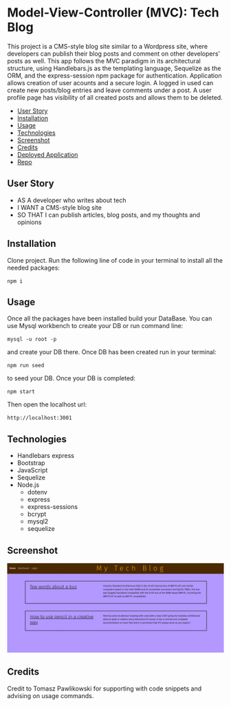 # Model-View-Controller (MVC): Tech Blog

This project is a CMS-style blog site similar to a Wordpress site, where developers can publish their blog posts and comment on other developers’ posts as well. This app follows the MVC paradigm in its architectural structure, using Handlebars.js as the templating language, Sequelize as the ORM, and the express-session npm package for authentication. Application allows creation of user acounts and a secure login. A logged in used can create new posts/blog entries and leave comments under a post. A user profile page has visibility of all created posts and allows them to be deleted.

* [User Story](#User-Story)
* [Installation](#installation)
* [Usage](#usage)
* [Technologies](#Technologies)
* [Screenshot](#Screenshot)
* [Credits](#Credits)
* [Deployed Application](https://main--creative-churros-b3ec6a.netlify.app/)
* [Repo](https://github.com/MagMillen-Dutka/My-Tech-Blog)

## User Story

- AS A developer who writes about tech
- I WANT a CMS-style blog site
- SO THAT I can publish articles, blog posts, and my thoughts and opinions

## Installation

Clone project.
Run the following line of code in your terminal to install all the needed packages:

```
npm i
```

## Usage

Once all the packages have been installed build your DataBase. You can use Mysql workbench to create your DB or run command line:

```
mysql -u root -p
```

and create your DB there. Once DB has been created run in your terminal:

```
npm run seed
```

to seed your DB. Once your DB is completed:
```
npm start
```
Then open the localhost url:

```
http://localhost:3001
```

## Technologies

- Handlebars express
- Bootstrap
- JavaScript
- Sequelize
- Node.js
  - dotenv
  - express
  - express-sessions
  - bcrypt
  - mysql2
  - sequelize

## Screenshot

![Alt text](Screenshot.jpg)

## Credits
Credit to Tomasz Pawlikowski for supporting with code snippets and advising on usage commands.
